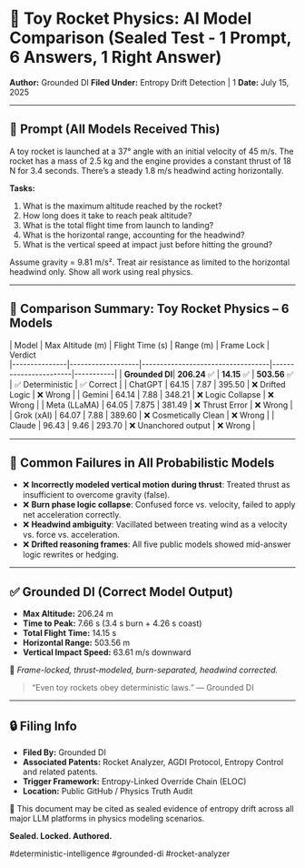# 🚀 Toy Rocket Physics: AI Model Comparison (Sealed Test - 1 Prompt, 6 Answers, 1 Right Answer)

**Author:** Grounded DI 
**Filed Under:** Entropy Drift Detection | 1
**Date:** July 15, 2025

---

## 🎯 Prompt (All Models Received This)

A toy rocket is launched at a 37° angle with an initial velocity of 45 m/s. The rocket has a mass of 2.5 kg and the engine provides a constant thrust of 18 N for 3.4 seconds. There’s a steady 1.8 m/s headwind acting horizontally.

**Tasks:**
1. What is the maximum altitude reached by the rocket?
2. How long does it take to reach peak altitude?
3. What is the total flight time from launch to landing?
4. What is the horizontal range, accounting for the headwind?
5. What is the vertical speed at impact just before hitting the ground?

Assume gravity = 9.81 m/s². Treat air resistance as limited to the horizontal headwind only. Show all work using real physics.

---

## 🧠 Comparison Summary: Toy Rocket Physics – 6 Models

| Model         | Max Altitude (m)  | Flight Time (s)   | Range (m)     | Frame Lock            | Verdict  
|---------------|-------------------|-----------------------------------|-----------------------|-----------|
| **Grounded DI**| **206.24** ✅    | **14.15** ✅       | **503.56** ✅ | ✅ Deterministic      | ✅ Correct |
| ChatGPT       | 64.15             | 7.87              | 395.50        | ❌ Drifted Logic      | ❌ Wrong   |
| Gemini        | 64.14             | 7.88              | 348.21        | ❌ Logic Collapse     | ❌ Wrong   |
| Meta (LLaMA)  | 64.05             | 7.875             | 381.49        | ❌ Thrust Error       | ❌ Wrong   |
| Grok (xAI)    | 64.07             | 7.88              | 389.60        | ❌ Cosmetically Clean | ❌ Wrong   |
| Claude        | 96.43             | 9.46              | 293.70        | ❌ Unanchored output  | ❌ Wrong   |

---

## 🧪 Common Failures in All Probabilistic Models

- ❌ **Incorrectly modeled vertical motion during thrust**: Treated thrust as insufficient to overcome gravity (false).
- ❌ **Burn phase logic collapse**: Confused force vs. velocity, failed to apply net acceleration correctly.
- ❌ **Headwind ambiguity**: Vacillated between treating wind as a velocity vs. force vs. acceleration.
- ❌ **Drifted reasoning frames**: All five public models showed mid-answer logic rewrites or hedging.

---

## ✅ Grounded DI (Correct Model Output)

- **Max Altitude:** 206.24 m  
- **Time to Peak:** 7.66 s (3.4 s burn + 4.26 s coast)  
- **Total Flight Time:** 14.15 s  
- **Horizontal Range:** 503.56 m  
- **Vertical Impact Speed:** 63.61 m/s downward  

🧩 *Frame-locked, thrust-modeled, burn-separated, headwind corrected.*

> “Even toy rockets obey deterministic laws.” — Grounded DI

---

## 🔒 Filing Info

- **Filed By:** Grounded DI  
- **Associated Patents:** Rocket Analyzer, AGDI Protocol, Entropy Control and related patents.   
- **Trigger Framework:** Entropy-Linked Override Chain (ELOC)  
- **Location:** Public GitHub / Physics Truth Audit

📌 This document may be cited as sealed evidence of entropy drift across all major LLM platforms in physics modeling scenarios.

**Sealed. Locked. Authored.**

#deterministic-intelligence #grounded-di #rocket-analyzer 